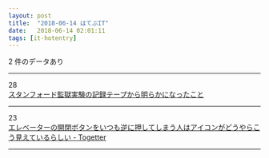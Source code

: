 ```yaml
---
layout: post
title:  "2018-06-14 はてぶIT"
date:   2018-06-14 02:01:11
tags: [it-hotentry]
---
```

2 件のデータあり

<hr><div class="row">
<div class="col-1"><span class="badge badge-pill badge-success h2">28</span></div>
<div class="col-11"><a href='http://twitter.com/i/moments/1006807754256928769' target='_blank'>スタンフォード監獄実験の記録テープから明らかになったこと</a></div>
</div>
<hr>
<div class="row">
<div class="col-1"><span class="badge badge-pill badge-success h2">23</span></div>
<div class="col-11"><a href='https://togetter.com/li/1236841' target='_blank'>エレベーターの開閉ボタンをいつも逆に押してしまう人はアイコンがどうやらこう見えているらしい - Togetter</a></div>
</div>
<hr>
